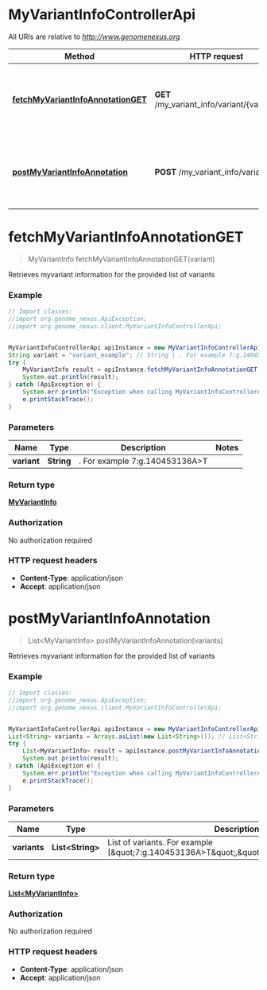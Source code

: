 # MyVariantInfoControllerApi

All URIs are relative to *http://www.genomenexus.org*

Method | HTTP request | Description
------------- | ------------- | -------------
[**fetchMyVariantInfoAnnotationGET**](MyVariantInfoControllerApi.md#fetchMyVariantInfoAnnotationGET) | **GET** /my_variant_info/variant/{variant} | Retrieves myvariant information for the provided list of variants
[**postMyVariantInfoAnnotation**](MyVariantInfoControllerApi.md#postMyVariantInfoAnnotation) | **POST** /my_variant_info/variant | Retrieves myvariant information for the provided list of variants


<a name="fetchMyVariantInfoAnnotationGET"></a>
# **fetchMyVariantInfoAnnotationGET**
> MyVariantInfo fetchMyVariantInfoAnnotationGET(variant)

Retrieves myvariant information for the provided list of variants

### Example
```java
// Import classes:
//import org.genome_nexus.ApiException;
//import org.genome_nexus.client.MyVariantInfoControllerApi;


MyVariantInfoControllerApi apiInstance = new MyVariantInfoControllerApi();
String variant = "variant_example"; // String | . For example 7:g.140453136A>T
try {
    MyVariantInfo result = apiInstance.fetchMyVariantInfoAnnotationGET(variant);
    System.out.println(result);
} catch (ApiException e) {
    System.err.println("Exception when calling MyVariantInfoControllerApi#fetchMyVariantInfoAnnotationGET");
    e.printStackTrace();
}
```

### Parameters

Name | Type | Description  | Notes
------------- | ------------- | ------------- | -------------
 **variant** | **String**| . For example 7:g.140453136A&gt;T |

### Return type

[**MyVariantInfo**](MyVariantInfo.md)

### Authorization

No authorization required

### HTTP request headers

 - **Content-Type**: application/json
 - **Accept**: application/json

<a name="postMyVariantInfoAnnotation"></a>
# **postMyVariantInfoAnnotation**
> List&lt;MyVariantInfo&gt; postMyVariantInfoAnnotation(variants)

Retrieves myvariant information for the provided list of variants

### Example
```java
// Import classes:
//import org.genome_nexus.ApiException;
//import org.genome_nexus.client.MyVariantInfoControllerApi;


MyVariantInfoControllerApi apiInstance = new MyVariantInfoControllerApi();
List<String> variants = Arrays.asList(new List<String>()); // List<String> | List of variants. For example [\"7:g.140453136A>T\",\"12:g.25398285C>A\"]
try {
    List<MyVariantInfo> result = apiInstance.postMyVariantInfoAnnotation(variants);
    System.out.println(result);
} catch (ApiException e) {
    System.err.println("Exception when calling MyVariantInfoControllerApi#postMyVariantInfoAnnotation");
    e.printStackTrace();
}
```

### Parameters

Name | Type | Description  | Notes
------------- | ------------- | ------------- | -------------
 **variants** | **List&lt;String&gt;**| List of variants. For example [\&quot;7:g.140453136A&gt;T\&quot;,\&quot;12:g.25398285C&gt;A\&quot;] |

### Return type

[**List&lt;MyVariantInfo&gt;**](MyVariantInfo.md)

### Authorization

No authorization required

### HTTP request headers

 - **Content-Type**: application/json
 - **Accept**: application/json

